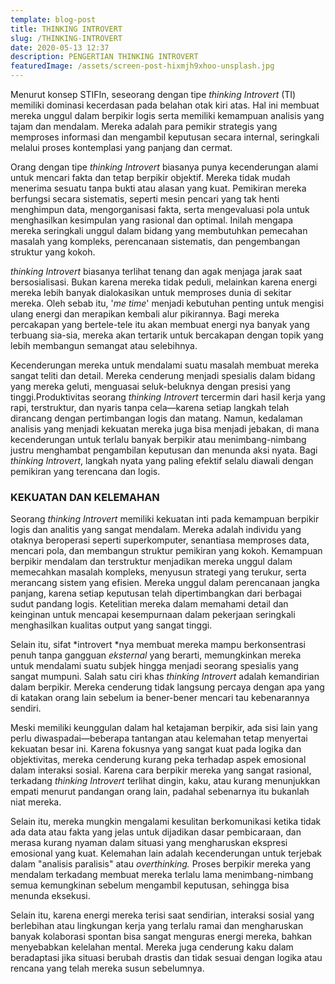 ```yaml
---
template: blog-post
title: THINKING INTROVERT
slug: /THINKING-INTROVERT
date: 2020-05-13 12:37
description: PENGERTIAN THINKING INTROVERT
featuredImage: /assets/screen-post-hixmjh9xhoo-unsplash.jpg
---
```





Menurut konsep STIFIn, seseorang dengan tipe *thinking Introvert* (TI) memiliki dominasi kecerdasan pada belahan otak kiri atas. Hal ini membuat mereka unggul dalam berpikir logis serta memiliki kemampuan analisis yang tajam dan mendalam. Mereka adalah para pemikir strategis yang memproses informasi dan mengambil keputusan secara internal, seringkali melalui proses kontemplasi yang panjang dan cermat.

Orang dengan tipe *thinking Introvert* biasanya punya kecenderungan alami untuk mencari fakta dan tetap berpikir objektif. Mereka tidak mudah menerima sesuatu tanpa bukti atau alasan yang kuat. Pemikiran mereka berfungsi secara sistematis, seperti mesin pencari yang tak henti menghimpun data, mengorganisasi fakta, serta mengevaluasi pola untuk menghasilkan kesimpulan yang rasional dan optimal. Inilah mengapa mereka seringkali unggul dalam bidang yang membutuhkan pemecahan masalah yang kompleks, perencanaan sistematis, dan pengembangan struktur yang kokoh.

*thinking Introvert* biasanya terlihat tenang dan agak menjaga jarak saat bersosialisasi. Bukan karena mereka tidak peduli, melainkan karena energi mereka lebih banyak dialokasikan untuk memproses dunia di sekitar mereka. Oleh sebab itu, '*me time*' menjadi kebutuhan penting untuk mengisi ulang energi dan merapikan kembali alur pikirannya. Bagi mereka percakapan yang bertele-tele itu akan membuat energi nya banyak yang terbuang sia-sia, mereka akan tertarik untuk bercakapan dengan topik yang lebih membangun semangat atau selebihnya.

Kecenderungan mereka untuk mendalami suatu masalah membuat mereka sangat teliti dan detail. Mereka cenderung menjadi spesialis dalam bidang yang mereka geluti, menguasai seluk-beluknya dengan presisi yang tinggi.Produktivitas seorang *thinking Introvert* tercermin dari hasil kerja yang rapi, terstruktur, dan nyaris tanpa cela—karena setiap langkah telah dirancang dengan pertimbangan logis dan matang. Namun, kedalaman analisis yang menjadi kekuatan mereka juga bisa menjadi jebakan, di mana kecenderungan untuk terlalu banyak berpikir atau menimbang-nimbang justru menghambat pengambilan keputusan dan menunda aksi nyata. Bagi *thinking Introvert*, langkah nyata yang paling efektif selalu diawali dengan pemikiran yang terencana dan logis.

### KEKUATAN DAN KELEMAHAN

Seorang *thinking Introvert* memiliki kekuatan inti pada kemampuan berpikir logis dan analitis yang sangat mendalam. Mereka adalah individu yang otaknya beroperasi seperti superkomputer, senantiasa memproses data, mencari pola, dan membangun struktur pemikiran yang kokoh. Kemampuan berpikir mendalam dan terstruktur menjadikan mereka unggul dalam memecahkan masalah kompleks, menyusun strategi yang terukur, serta merancang sistem yang efisien. Mereka unggul dalam perencanaan jangka panjang, karena setiap keputusan telah dipertimbangkan dari berbagai sudut pandang logis. Ketelitian mereka dalam memahami detail dan keinginan untuk mencapai kesempurnaan dalam pekerjaan seringkali menghasilkan kualitas output yang sangat tinggi. 

Selain itu, sifat *introvert *nya membuat mereka mampu berkonsentrasi penuh tanpa gangguan *eksternal* yang berarti, memungkinkan mereka untuk mendalami suatu subjek hingga menjadi seorang spesialis yang sangat mumpuni. Salah satu ciri khas *thinking Introvert* adalah kemandirian dalam berpikir. Mereka cenderung tidak langsung percaya dengan apa yang di katakan orang lain sebelum ia bener-bener mencari tau kebenarannya sendiri.

Meski memiliki keunggulan dalam hal ketajaman berpikir, ada sisi lain yang perlu diwaspadai—beberapa tantangan atau kelemahan tetap menyertai kekuatan besar ini. Karena fokusnya yang sangat kuat pada logika dan objektivitas, mereka cenderung kurang peka terhadap aspek emosional dalam interaksi sosial. Karena cara berpikir mereka yang sangat rasional, terkadang *thinking Introvert* terlihat dingin, kaku, atau kurang menunjukkan empati menurut pandangan orang lain, padahal sebenarnya itu bukanlah niat mereka.

Selain itu, mereka mungkin mengalami kesulitan berkomunikasi ketika tidak ada data atau fakta yang jelas untuk dijadikan dasar pembicaraan, dan merasa kurang nyaman dalam situasi yang mengharuskan ekspresi emosional yang kuat. Kelemahan lain adalah kecenderungan untuk terjebak dalam "analisis paralisis" atau *overthinking.* Proses berpikir mereka yang mendalam terkadang membuat mereka terlalu lama menimbang-nimbang semua kemungkinan sebelum mengambil keputusan, sehingga bisa menunda eksekusi. 

Selain itu, karena energi mereka terisi saat sendirian, interaksi sosial yang berlebihan atau lingkungan kerja yang terlalu ramai dan mengharuskan banyak kolaborasi spontan bisa sangat menguras energi mereka, bahkan menyebabkan kelelahan mental. Mereka juga cenderung kaku dalam beradaptasi jika situasi berubah drastis dan tidak sesuai dengan logika atau rencana yang telah mereka susun sebelumnya.